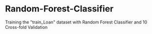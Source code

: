 # Random-Forest-Classifier
Training the "train_Loan" dataset with Random Forest Classifier and 10 Cross-fold Validation
